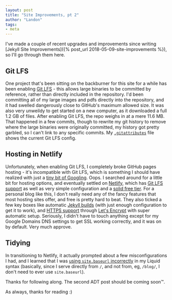 ```yaml
---
layout: post
title: "Site Improvements, pt 2"
author: "Landon"
tags:
- meta
---
```


I've made a couple of recent upgrades and improvements since writing [Jekyll Site Improvements]({% post_url 2018-05-09-site-improvements %}), so I'll go through them here.

## Git LFS
One project that's been sitting on the backburner for this site for a while has been enabling [Git LFS](https://git-lfs.github.com/) - this allows large binaries to be committed by reference, rather than directly included in the repository. I'd been committing all of my large images and pdfs directly into the repository, and it had swelled dangerously close to GitHub's maximum allowed size. It was also very unweildy to get started on a new computer, as it downloaded a full 1.2 GB of files. After enabling Git LFS, the repo weighs in at a mere 11.6 MB. That happened in a few commits, though to rewrite my git history to remove where the large binaries were originally committed, my history got pretty garbled, so I can't link to any specific commits. My [`.gitattributes`](https://github.com/lycarter/blog/blob/master/.gitattributes) file shows the current Git LFS config.

## Hosting in Netlify
Unfortunately, when enabling Git LFS, I completely broke GitHub pages hosting - it's incompatible with Git LFS, which is something I should have realized with just a [tiny bit of Googling](https://github.com/git-lfs/git-lfs/issues/1342). Oops. I searched around for a little bit for hosting options, and eventually settled on [Netlify](https://www.netlify.com/), which has [Git LFS support](https://www.netlify.com/docs/large-media/) as well as very simple configuration and a [solid free tier](https://www.netlify.com/pricing/). For a personal blog like this, I don't really need any of the fancy features that most hosting sites offer, and free is pretty hard to beat. They also ticked a few key boxes like automatic [Jekyll builds](https://www.netlify.com/blog/2015/10/28/a-step-by-step-guide-jekyll-3.0-on-netlify/) (with just enough configuration to get it to work), and [HTTPS support](https://www.netlify.com/docs/ssl/) through [Let's Encrypt](https://letsencrypt.org/) with super automatic setup. Seriously, I didn't have to touch anything except for my Google Domains DNS settings to get SSL working correctly, and it was on by default. Very much approve.

## Tidying
In transitioning to Netlify, it actually prompted about a few misconfigurations I had, and I learned that I was [using `site.baseurl` incorrectly](https://byparker.com/blog/2014/clearing-up-confusion-around-baseurl/) in my Liquid syntax (basically, since I serve directly from `/`, and not from, eg, `/blog/`, I don't need to ever use `site.baseurl`).

Thanks for following along. The second ADT post should be coming soon™.

As always, thanks for reading :)